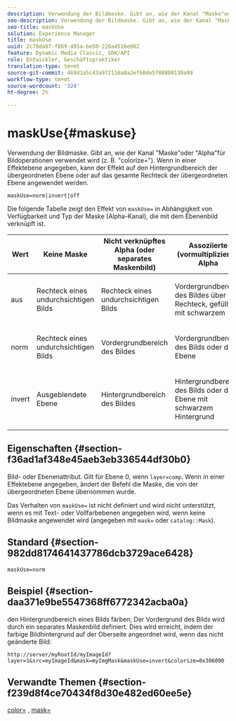 ```yaml
---
description: Verwendung der Bildmaske. Gibt an, wie der Kanal "Maske"oder "Alpha"für Bildoperationen verwendet wird (z. B. "colorize="). Wenn in einer Effektebene angegeben, kann der Effekt auf den Hintergrundbereich der übergeordneten Ebene oder auf das gesamte Rechteck der übergeordneten Ebene angewendet werden.
seo-description: Verwendung der Bildmaske. Gibt an, wie der Kanal "Maske"oder "Alpha"für Bildoperationen verwendet wird (z. B. "colorize="). Wenn in einer Effektebene angegeben, kann der Effekt auf den Hintergrundbereich der übergeordneten Ebene oder auf das gesamte Rechteck der übergeordneten Ebene angewendet werden.
seo-title: maskUse
solution: Experience Manager
title: maskUse
uuid: 2c70da87-f869-495a-be50-226a4516e002
feature: Dynamic Media Classic, SDK/API
role: Entwickler, Geschäftspraktiker
translation-type: tm+mt
source-git-commit: 469d1a5c43a972116a8a2efb0de5708800130a99
workflow-type: tm+mt
source-wordcount: '324'
ht-degree: 2%

---
```



# maskUse{#maskuse}

Verwendung der Bildmaske. Gibt an, wie der Kanal &quot;Maske&quot;oder &quot;Alpha&quot;für Bildoperationen verwendet wird (z. B. &quot;colorize=&quot;). Wenn in einer Effektebene angegeben, kann der Effekt auf den Hintergrundbereich der übergeordneten Ebene oder auf das gesamte Rechteck der übergeordneten Ebene angewendet werden.

`maskUse=norm|invert|off`

Die folgende Tabelle zeigt den Effekt von `maskUse=` in Abhängigkeit von Verfügbarkeit und Typ der Maske (Alpha-Kanal), die mit dem Ebenenbild verknüpft ist.

<table id="table_B765F6A765F548948531AF26DA0B4360"> 
 <thead> 
  <tr> 
   <th class="entry"> <b> Wert</b> </th> 
   <th class="entry"> <b> Keine Maske</b> </th> 
   <th class="entry"> <b> Nicht verknüpftes Alpha (oder separates Maskenbild)</b> </th> 
   <th class="entry"> <b> Assoziierte (vormultiplizierte) Alpha</b> </th> 
  </tr> 
 </thead>
 <tbody> 
  <tr> 
   <td> <p> <span class="codeph"> aus </span> </p> </td> 
   <td> <p> Rechteck eines undurchsichtigen Bilds </p> </td> 
   <td> <p> Rechteck eines undurchsichtigen Bilds </p> </td> 
   <td> <p> Vordergrundbereich des Bildes über Rechteck, gefüllt mit schwarzem </p> </td> 
  </tr> 
  <tr> 
   <td> <p> <span class="codeph"> norm  </span> </p> </td> 
   <td> <p> Rechteck eines undurchsichtigen Bilds </p> </td> 
   <td> <p> Vordergrundbereich des Bildes </p> </td> 
   <td> <p> Vordergrundbereich des Bilds oder der Ebene </p> </td> 
  </tr> 
  <tr> 
   <td> <p> <span class="codeph"> invert  </span> </p> </td> 
   <td> <p> Ausgeblendete Ebene </p> </td> 
   <td> <p> Hintergrundbereich des Bildes </p> </td> 
   <td> <p> Hintergrundbereich des Bilds oder der Ebene mit schwarzem Hintergrund </p> </td> 
  </tr> 
 </tbody> 
</table>

## Eigenschaften {#section-f36ad1af348e45aeb3eb336544df30b0}

Bild- oder Ebenenattribut. Gilt für Ebene 0, wenn `layer=comp`. Wenn in einer Effektebene angegeben, ändert der Befehl die Maske, die von der übergeordneten Ebene übernommen wurde.

Das Verhalten von `maskUse=` ist nicht definiert und wird nicht unterstützt, wenn es mit Text- oder Vollfarbebenen angegeben wird, wenn keine Bildmaske angewendet wird (angegeben mit `mask=` oder `catalog::Mask`).

## Standard {#section-982dd8174641437786dcb3729ace6428}

`maskUse=norm`

## Beispiel {#section-daa371e9be5547368ff6772342acba0a}

den Hintergrundbereich eines Bilds färben; Der Vordergrund des Bilds wird durch ein separates Maskenbild definiert. Dies wird erreicht, indem der farbige Bildhintergrund auf der Oberseite angeordnet wird, wenn das nicht geänderte Bild:

`http://server/myRootId/myImageId?layer=1&src=myImageId&mask=myImgMask&maskUse=invert&colorize=0x306090`

## Verwandte Themen {#section-f239d8f4ce70434f8d30e482ed60ee5e}

[color=](/help/aem-is-ir-api/is-api/http-ref/image-serving-api-ref/c-http-protocol-reference/c-data-types/r-is-http-color.md) ,  [mask=](../../../../../is-api/http-ref/image-serving-api-ref/c-http-protocol-reference/c-command-reference/r-mask.md#reference-922254e027404fb890b850e2723ee06e)
